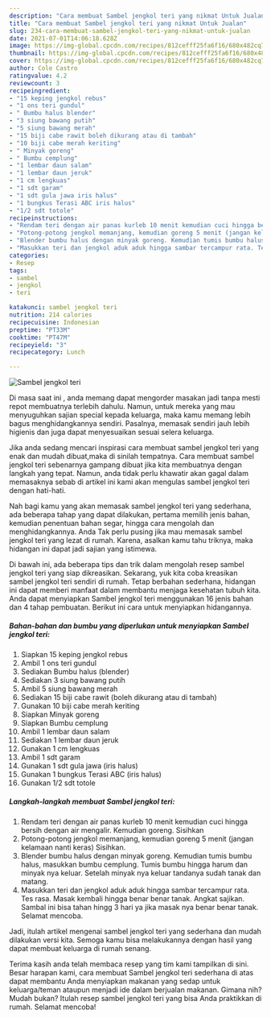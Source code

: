```yaml
---
description: "Cara membuat Sambel jengkol teri yang nikmat Untuk Jualan"
title: "Cara membuat Sambel jengkol teri yang nikmat Untuk Jualan"
slug: 234-cara-membuat-sambel-jengkol-teri-yang-nikmat-untuk-jualan
date: 2021-07-01T14:06:18.628Z
image: https://img-global.cpcdn.com/recipes/812cefff25fa6f16/680x482cq70/sambel-jengkol-teri-foto-resep-utama.jpg
thumbnail: https://img-global.cpcdn.com/recipes/812cefff25fa6f16/680x482cq70/sambel-jengkol-teri-foto-resep-utama.jpg
cover: https://img-global.cpcdn.com/recipes/812cefff25fa6f16/680x482cq70/sambel-jengkol-teri-foto-resep-utama.jpg
author: Cole Castro
ratingvalue: 4.2
reviewcount: 3
recipeingredient:
- "15 keping jengkol rebus"
- "1 ons teri gundul"
- " Bumbu halus blender"
- "3 siung bawang putih"
- "5 siung bawang merah"
- "15 biji cabe rawit boleh dikurang atau di tambah"
- "10 biji cabe merah keriting"
- " Minyak goreng"
- " Bumbu cemplung"
- "1 lembar daun salam"
- "1 lembar daun jeruk"
- "1 cm lengkuas"
- "1 sdt garam"
- "1 sdt gula jawa iris halus"
- "1 bungkus Terasi ABC iris halus"
- "1/2 sdt totole"
recipeinstructions:
- "Rendam teri dengan air panas kurleb 10 menit kemudian cuci hingga bersih dengan air mengalir. Kemudian goreng. Sisihkan"
- "Potong-potong jengkol memanjang, kemudian goreng 5 menit (jangan kelamaan nanti keras) Sisihkan."
- "Blender bumbu halus dengan minyak goreng. Kemudian tumis bumbu halus, masukkan bumbu cemplung. Tumis bumbu hingga harum dan minyak nya keluar. Setelah minyak nya keluar tandanya sudah tanak dan matang."
- "Masukkan teri dan jengkol aduk aduk hingga sambar tercampur rata. Tes rasa. Masak kembali hingga benar benar tanak. Angkat sajikan. Sambal ini bisa tahan hingg 3 hari ya jika masak nya benar benar tanak. Selamat mencoba."
categories:
- Resep
tags:
- sambel
- jengkol
- teri

katakunci: sambel jengkol teri 
nutrition: 214 calories
recipecuisine: Indonesian
preptime: "PT33M"
cooktime: "PT47M"
recipeyield: "3"
recipecategory: Lunch

---
```



![Sambel jengkol teri](https://img-global.cpcdn.com/recipes/812cefff25fa6f16/680x482cq70/sambel-jengkol-teri-foto-resep-utama.jpg)

Di masa  saat ini , anda memang dapat mengorder masakan jadi tanpa mesti repot membuatnya terlebih dahulu. Namun, untuk mereka yang mau menyuguhkan sajian special kepada keluarga, maka kamu memang lebih bagus menghidangkannya sendiri. Pasalnya, memasak sendiri jauh lebih higienis dan juga dapat menyesuaikan sesuai selera keluarga.

Jika anda sedang mencari inspirasi cara membuat sambel jengkol teri yang enak dan mudah dibuat,maka di sinilah tempatnya. Cara membuat sambel jengkol teri  sebenarnya gampang dibuat jika kita membuatnya dengan langkah yang tepat. Namun, anda tidak perlu khawatir akan gagal dalam memasaknya 
sebab di artikel ini kami akan mengulas sambel jengkol teri dengan hati-hati.  



Nah bagi kamu yang akan memasak sambel jengkol teri yang sederhana, ada beberapa tahap yang dapat dilakukan, pertama memilih jenis bahan, kemudian penentuan bahan segar, hingga cara mengolah dan menghidangkannya. Anda Tak perlu pusing jika mau memasak sambel jengkol teri yang lezat di rumah. Karena, asalkan kamu  tahu triknya, maka hidangan ini dapat jadi sajian yang istimewa.

Di bawah ini, ada beberapa tips dan trik dalam mengolah resep sambel jengkol teri yang siap dikreasikan. Sekarang, yuk kita coba kreasikan sambel jengkol teri sendiri di rumah. Tetap berbahan sederhana, hidangan ini dapat memberi manfaat dalam membantu menjaga kesehatan tubuh kita. Anda dapat menyiapkan Sambel jengkol teri menggunakan 16 jenis bahan dan 4 tahap pembuatan. Berikut ini cara untuk menyiapkan hidangannya.

<!--inarticleads1-->

##### Bahan-bahan dan bumbu yang diperlukan untuk menyiapkan Sambel jengkol teri:

1. Siapkan 15 keping jengkol rebus
1. Ambil 1 ons teri gundul
1. Sediakan  Bumbu halus (blender)
1. Sediakan 3 siung bawang putih
1. Ambil 5 siung bawang merah
1. Sediakan 15 biji cabe rawit (boleh dikurang atau di tambah)
1. Gunakan 10 biji cabe merah keriting
1. Siapkan  Minyak goreng
1. Siapkan  Bumbu cemplung
1. Ambil 1 lembar daun salam
1. Sediakan 1 lembar daun jeruk
1. Gunakan 1 cm lengkuas
1. Ambil 1 sdt garam
1. Gunakan 1 sdt gula jawa (iris halus)
1. Gunakan 1 bungkus Terasi ABC (iris halus)
1. Gunakan 1/2 sdt totole




<!--inarticleads2-->

##### Langkah-langkah membuat Sambel jengkol teri:

1. Rendam teri dengan air panas kurleb 10 menit kemudian cuci hingga bersih dengan air mengalir. Kemudian goreng. Sisihkan
1. Potong-potong jengkol memanjang, kemudian goreng 5 menit (jangan kelamaan nanti keras) Sisihkan.
1. Blender bumbu halus dengan minyak goreng. Kemudian tumis bumbu halus, masukkan bumbu cemplung. Tumis bumbu hingga harum dan minyak nya keluar. Setelah minyak nya keluar tandanya sudah tanak dan matang.
1. Masukkan teri dan jengkol aduk aduk hingga sambar tercampur rata. Tes rasa. Masak kembali hingga benar benar tanak. Angkat sajikan. Sambal ini bisa tahan hingg 3 hari ya jika masak nya benar benar tanak. Selamat mencoba.




Jadi, itulah artikel mengenai  sambel jengkol teri  yang sederhana dan mudah dilakukan versi kita. Semoga kamu bisa melakukannya dengan hasil yang dapat membuat keluarga di rumah senang. 

Terima kasih anda telah membaca resep yang tim kami tampilkan di sini. Besar harapan kami, cara membuat  Sambel jengkol teri sederhana di atas dapat membantu Anda menyiapkan makanan yang sedap untuk keluarga/teman ataupun menjadi ide dalam berjualan makanan. Gimana nih? Mudah bukan? Itulah resep sambel jengkol teri yang bisa Anda praktikkan di rumah. Selamat mencoba!


